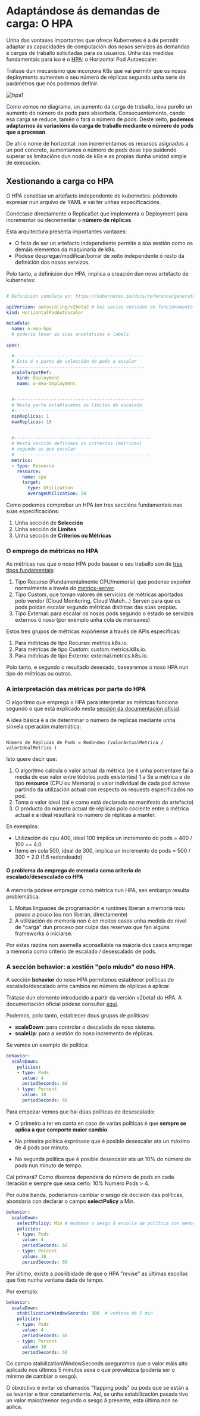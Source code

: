 # Adaptándose ás demandas de carga: O HPA

Unha das vantaxes importantes que ofrece Kubernetes é a de permitir adaptar as capacidades de computación dos nosos servizos ás demandas e cargas de traballo solicitadas para os usuarios. Unha das medidas fundamentais para iso é o [HPA](https://kubernetes.io/docs/tasks/run-application/horizontal-pod-autoscale/): o Horizontal Pod Autoescaler. 

Trátase dun mecanismo que incorpora K8s que vai permitir que os nosos deployments aumenten o seu número de réplicas segundo unha serie de parámetros que nós podemos definir.

![hpa1](./../_media/03/hpa_1.png)

Como vemos no diagrama, un aumento da carga de traballo, leva parello un aumento do número de pods para absorbela. Consecuentemente, cando esa carga se reduce, tamén o fará o número de pods. Deste xeito, **podemos adaptarnos ás variacións da carga de traballo mediante o número de pods que a procesan**.


De ahí o nome de horizontal: non incrementamos os recursos asignados a un pod concreto, aumentamos o número de pods dese tipo puidendo superar as limitacións dun nodo de k8s e as propias dunha unidad simple de execución. 

## Xestionando a carga co HPA


O HPA constitúe un artefacto independente de kubernetes: pódemolo expresar nun arquivo de YAML e vai ter unhas especificacións. 

Conéctase directamente o ReplicaSet que implementa o Deployment para incrementar ou decrementar o **número de réplicas**.

Esta arquitectura presenta importantes vantaxes:

* O feito de ser un artefacto independiente permite a súa xestión como os demáis elementos da maquinaria de k8s. 
* Pódese despregar/modificar/borrar de xeito independente ó resto da definición dos nosos servizos. 

Polo tanto, a definición dun HPA, implica a creación dun novo artefacto de kubernetes:

```yaml

# Definición completa en: https://kubernetes.io/docs/reference/generated/kubernetes-api/v1.22/#horizontalpodautoscaler-v2beta2-autoscaling

apiVersion: autoscaling/v2beta2 # hai varias versións en funcionamento a día de hoxe
kind: HorizontalPodAutoscaler

metadata:
  name: o-meu-hpa  
  # podería levar as súas annotations e labels

spec: 

  #-------------------------------------------------
  # Esta é a parte de selección de pods a escalar
  #-------------------------------------------------
  scaleTargetRef: 
    kind: Deployment
    name: o-meu-deployment


  #-------------------------------------------------
  # Nesta parte establecemos os límites do escalado
  #-------------------------------------------------
  minReplicas: 1
  maxReplicas: 10

  
  #---------------------------------------------------
  # Nesta sección definimos os criterios (métricas)
  # segundo as que escalar
  #---------------------------------------------------
  metrics:
  - type: Resource
    resource:
      name: cpu
      target:
        type: Utilization
        averageUtilization: 50  

```

Como podemos comprobar un HPA ten tres seccións fundamentais nas súas especificacións:

1. Unha sección de **Selección**
2. Unha sección de **Límites**
3. Unha sección de **Criterios ou Métricas**

### O emprego de métricas no HPA

As métricas nas que o noso HPA pode basear o seu traballo son de [tres tipos fundamentais](https://kubernetes.io/docs/tasks/run-application/horizontal-pod-autoscale/#support-for-metrics-apis):

1. Tipo Recurso (Fundamentalmente CPU/memoria) que podense expoñer normalmente a través do [metrics-server](https://github.com/kubernetes-sigs/metrics-server).
2. Tipo Custom, que toman valores de servicios de métricas aportados polo vendor (Cloud Monitoring, Cloud Watch...) Serven para que os pods poidan escalar segundo métricas distintas das súas propias. 
3. Tipo External: para escalar os nosos pods segundo o estado se servizos externos ó noso (por exemplo unha cola de mensaxes)

Estos tres grupos de métricas expóñense a través de APIs específicas:

1. Para métricas de tipo Recurso: metrics.k8s.io. 
2. Para métricas de tipo Custom: custom.metrics.k8s.io. 
3. Para métricas de tipo Externo: external.metrics.k8s.io. 

Polo tanto, e segundo o resultado desexado, basearemos o noso HPA nun tipo de métricas ou outras. 

### A interpretación das métricas por parte do HPA

O algoritmo que emprega o HPA para interpretar as métricas funciona segundo o que está explicado nesta [sección da documentación oficial](https://kubernetes.io/docs/tasks/run-application/horizontal-pod-autoscale/#algorithm-details). 

A idea básica é a de determinar o número de replicas mediante unha sinxela operación matemática:

```

Número de Rèplicas de Pods = Redondeo (valorActualMetrica / valorIdealMetrica )

```

Isto quere decir que:

1. O algoritmo calcula o valor actual da métrica (se é unha porcentaxe fai a media de ese valor entre tódolos pods existentes)
  1.a Se a métrica e de tipo **resource** (CPU ou Memoria) o valor individual de cada pod áchase partindo da utilización actual con respecto ós requests especificados no pod. 
2. Toma o valor ideal (tal e como está declarado no manifesto do artefacto)
3. O producto do número actual de réplicas polo cociente entre a métrica actual e a ideal resultará no número de réplicas a manter. 

En exemplos:

* Utilización de cpu 400, ideal 100 implica un incremento do pods = 400 / 100 == 4.0
* Ítems en cola 500, ideal de 300, implica un incremento de pods = 500 / 300 = 2.0 (1.6 redondeado) 

#### O problema do emprego de memoria como criterio de escalado/desescalado co HPA

A memoria pódese empregar como métrica nun HPA, sen embargo resulta problemática:

1. Moitas linguaxes de programación e runtimes liberan a memoria mou pouco a pouco (ou non liberan, directamente)
2. A utilización de memoria non é en moitos casos unha medida do nivel de "carga" dun proceso por culpa das reservas que fan algúns frameworks ó iniciarse.

Por estas razóns non asemella aconsellable na maioría dos casos empregar a memoria como criterio de escalado / desescalado de pods. 

### A sección behavior: a xestión "polo míudo" do noso HPA. 

A sección __behavior__ do noso HPA permitenos establecer políticas de escalado/descalado ante cambios no número de réplicas a aplicar. 

Trátase dun elemento introducido a partir da versión v2beta1 do HPA. A documentación oficial pódese consultar [aquí](https://kubernetes.io/docs/tasks/run-application/horizontal-pod-autoscale/#configurable-scaling-behavior).

Podemos, polo tanto, establecer dous grupos de politicas:

* **scaleDown**: para controlar o descalado do noso sistema. 
* **scaleUp**: para a xestión do noso incremento de réplicas.

Se vemos un exemplo de política:

```yaml
behavior:
  scaleDown:
    policies:
    - type: Pods
      value: 4
      periodSeconds: 60
    - type: Percent
      value: 10
      periodSeconds: 60

```

Para empezar vemos que hai dúas políticas de desescalado:

* O primeiro a ter en conta en caso de varias políticas é que **sempre se aplica a que comporte maior cambio**.

* Na primeira política exprésase que é posible desescalar ata un máximo de 4 pods por minuto. 

* Na segunda política que é posible desescalar ata un 10% do número de pods nun minuto de tempo. 

Cal primará? Como dixemos dependerá do número de pods en cada iteración e sempre que sexa certo: 10% Numero Pods > 4.

Por outra banda, poderíamos cambiar o sesgo de decisión das políticas, abondaría con declarar o campo **selectPolicy** a Min.


```yaml
behavior:
  scaleDown:
    selectPolicy: Min # mudamos o sesgo á escolla da política con menor impacto
    policies:
    - type: Pods
      value: 4
      periodSeconds: 60
    - type: Percent
      value: 10
      periodSeconds: 60
```

Por último, existe a posilibidade de que o HPA "revise" as últimas escollas que fixo nunha ventana dada de tempo.

Por exemplo:

```yaml
behavior:
  scaleDown:
    stabilizationWindowSeconds: 300  # ventana de 5 min
    policies:
    - type: Pods
      value: 4
      periodSeconds: 60
    - type: Percent
      value: 10
      periodSeconds: 60
```

Co campo stabilizationWindowSeconds aseguramos que o valor máis alto aplicado nos últimos 5 minutos sexa o que prevalezca (podería ser o mínimo de cambiar o sesgo). 

O obxectivo e evitar os chamados "flapping pods" ou pods que se están a se levantar e tirar constantemente. Así, se unha estabilización pasada tivo un valor maior/menor segundo o sesgo á presente, esta última non se aplica. 


























